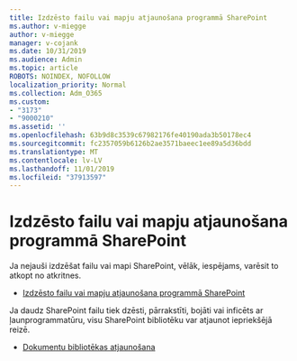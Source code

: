 ```yaml
---
title: Izdzēsto failu vai mapju atjaunošana programmā SharePoint
ms.author: v-miegge
author: v-miegge
manager: v-cojank
ms.date: 10/31/2019
ms.audience: Admin
ms.topic: article
ROBOTS: NOINDEX, NOFOLLOW
localization_priority: Normal
ms.collection: Adm_O365
ms.custom:
- "3173"
- "9000210"
ms.assetid: ''
ms.openlocfilehash: 63b9d8c3539c67982176fe40190ada3b50178ec4
ms.sourcegitcommit: fc2357059b6126b2ae3571baeec1ee89a5d36bdd
ms.translationtype: MT
ms.contentlocale: lv-LV
ms.lasthandoff: 11/01/2019
ms.locfileid: "37913597"
---
```

# <a name="restore-deleted-files-or-folders-in-sharepoint"></a>Izdzēsto failu vai mapju atjaunošana programmā SharePoint

Ja nejauši izdzēšat failu vai mapi SharePoint, vēlāk, iespējams, varēsit to atkopt no atkritnes.

* [Izdzēsto failu vai mapju atjaunošana programmā SharePoint](https://support.office.com/article/restore-deleted-items-from-the-site-collection-recycle-bin-5fa924ee-16d7-487b-9a0a-021b9062d14b)

Ja daudz SharePoint failu tiek dzēsti, pārrakstīti, bojāti vai inficēts ar ļaunprogrammatūru, visu SharePoint bibliotēku var atjaunot iepriekšējā reizē.

* [Dokumentu bibliotēkas atjaunošana](https://support.office.com/article/restore-a-document-library-317791c3-8bd0-4dfd-8254-3ca90883d39a)